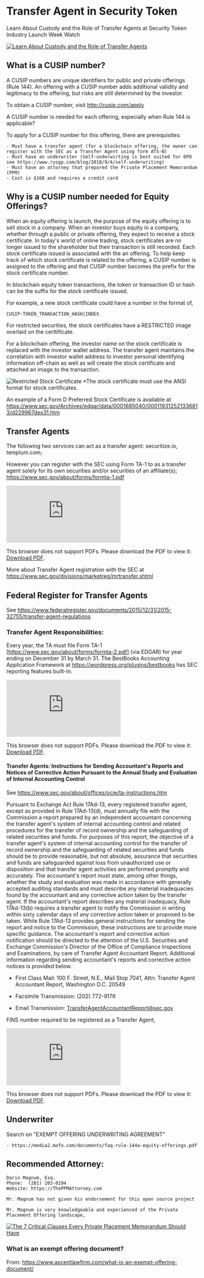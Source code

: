 # Transfer Agent in Security Token
Learn About Custody and the Role of Transfer Agents at Security Token Industry Launch Week
Watch

[![Learn About Custody and the Role of Transfer Agents](https://i.ytimg.com/vi/wYT-562QoyU/hqdefault.jpg)](https://www.youtube.com/watch?v=3doHu_st3QY)

## What is a CUSIP number?
A CUSIP numbers are unique identifiers for public and private offerings (Rule 144). An offering with a CUSIP number adds additional validity and legitimacy to the offering, but risks are still determined by the investor.

To obtain a CUSIP number, visit http://cusip.com/apply

A CUSIP number is needed for each offering, especially when Rule 144 is applicable?

To apply for a CUSIP number for this offering, there are prerequisites:

    - Must have a transfer agent (for a blockchain offering, the owner can register with the SEC as a Transfer Agent using form ATS-N)
    - Must have an underwriter (Self-underwirting is best suited for DPO see https://www.rysgp.com/blog/2018/9/4/self-underwriting)
    - Must have an attorney that prepared the Private Placement Memorandum (PPM)
    - Cost is $168 and requires a credit card

## Why is a CUSIP number needed for Equity Offerings?
When an equity offering is launch, the purpose of the equity offering is to sell stock in a company. When an investor buys equity in a company, whether through a public or private offering, they expect to receive a stock certificate. In today's world of online trading, stock certificates are no longer issued to the shareholder but their transaction is still recorded. Each stock certificate issued is associated with the an offering. To help keep track of which stock certificate is related to the offering, a CUSIP number is assigned to the offering and that CUSIP number becomes the prefix for the stock certificate number. 

In blockchain equity token transactions, the token or transaction ID or hash can be the suffix for the stock certificate issued.

For example, a new stock certificate could have a number in the format of,

    CUSIP-TOKEN_TRANSACTION_HASH|INDEX

For restricted securities, the stock certificates have a RESTRICTED image overlaid on the certtificate.

For a blockchain offering, the investor name on the stock certificate is replaced with the investor wallet address. The transfer agent maintains the correlation with investor wallet address to investor personal identifying information off-chain as well as will create the stock certificate and attached an image to the transaction.

![Restricted Stock Certificate](assets/stockcertificate-restricted.png)
*The stock certificate must use the ANSI format for stock certificates.

An example of a Form D Preferred Stock Certificate is available at https://www.sec.gov/Archives/edgar/data/0001685040/000119312521336813/d229967dex31.htm

## Transfer Agents
The following two services can act as a transfer agent: securitize.io, templum.com; 

However you can register with the SEC using Form TA-1 to  as a transfer agent solely for its own securities and/or securities of an affiliate(s); https://www.sec.gov/about/forms/formta-1.pdf


<object data="https://www.sec.gov/about/forms/formta-1.pdf" type="application/pdf" width="700px" height="700px">
    <embed src="https://www.sec.gov/about/forms/formta-1.pdf">
        <p>This browser does not support PDFs. Please download the PDF to view it: <a href="https://www.sec.gov/about/forms/formta-1.pdf">Download PDF</a>.</p>
    </embed>
</object>


More about Transfer Agent registration with the SEC at https://www.sec.gov/divisions/marketreg/mrtransfer.shtml

## Federal Register for Transfer Agents
See https://www.federalregister.gov/documents/2015/12/31/2015-32755/transfer-agent-regulations

### Transfer Agent Responsibilities:
Every year, the TA must file Form TA-1 [https://www.sec.gov/about/forms/formta-2.pdf] (via EDGAR) for year ending on December 31 by March 31. The BestBooks Accounting Application Framework at https://wordpress.org/plugins/bestbooks has SEC reporting features built-in.

<object data="https://www.sec.gov/about/forms/formta-2.pdf" type="application/pdf" width="700px" height="700px">
    <embed src="https://www.sec.gov/about/forms/formta-2.pdf">
        <p>This browser does not support PDFs. Please download the PDF to view it: <a href="https://www.sec.gov/about/forms/formta-2.pdf">Download PDF</a>.</p>
    </embed>
</object>

#### Transfer Agents: Instructions for Sending Accountant's Reports and Notices of Corrective Action Pursuant to the Annual Study and Evaluation of Internal Accounting Control
See https://www.sec.gov/about/offices/ocie/ta-instructions.htm

Pursuant to Exchange Act Rule 17Ad-13, every registered transfer agent, except as provided in Rule 17Ad-13(d), must annually file with the Commission a report prepared by an independent accountant concerning the transfer agent's system of internal accounting control and related procedures for the transfer of record ownership and the safeguarding of related securities and funds. For purposes of this report, the objective of a transfer agent's system of internal accounting control for the transfer of record ownership and the safeguarding of related securities and funds should be to provide reasonable, but not absolute, assurance that securities and funds are safeguarded against loss from unauthorized use or disposition and that transfer agent activities are performed promptly and accurately. The accountant's report must state, among other things, whether the study and evaluation was made in accordance with generally accepted auditing standards and must describe any material inadequacies found by the accountant and any corrective action taken by the transfer agent. If the accountant's report describes any material inadequacy, Rule 17Ad-13(b) requires a transfer agent to notify the Commission in writing within sixty calendar days of any corrective action taken or proposed to be taken. While Rule 17Ad-13 provides general instructions for sending the report and notice to the Commission, these instructions are to provide more specific guidance. The accountant's report and corrective action notification should be directed to the attention of the U.S. Securities and Exchange Commission's Director of the Office of Compliance Inspections and Examinations, by care of Transfer Agent Accountant Report. Additional information regarding sending accountant's reports and corrective action notices is provided below.

- First Class Mail: 100 F. Street, N.E., Mail Stop 7041, Attn: Transfer Agent Accountant Report, Washington D.C. 20549

- Facsimile Transmission: (202) 772-9176

- Email Transmission: TransferAgentAccountantReport@sec.gov

FINS number required to be registered as a Transfer Agent,

<object data="https://www.dtcc.com/~/media/Files/Downloads/Settlement-Asset-Services/agent%20services/FINS%20Form" type="application/pdf" width="700px" height="700px">
    <embed src="https://www.dtcc.com/~/media/Files/Downloads/Settlement-Asset-Services/agent%20services/FINS%20Form">
        <p>This browser does not support PDFs. Please download the PDF to view it: <a href="https://www.dtcc.com/~/media/Files/Downloads/Settlement-Asset-Services/agent%20services/FINS%20Form">Download PDF</a>.</p>
    </embed>
</object>


## Underwriter
Search on "EXEMPT OFFERING UNDERWRITING AGREEMENT"

    - https://media2.mofo.com/documents/faq-rule-144a-equity-offerings.pdf

## Recommended Attorney:

    Darin Magnum, Esq.
    Phone:  (281) 203-0194
    Website: https://ThePPMAttorney.com
    
    Mr. Magnum has not given his endorsement for this open source project

    Mr. Magnum is very knowledgeable and experienced of the Private Placement Offering landscape,


[![The 7 Critical Clauses Every Private Placement Memorandum Should Have](https://i.ytimg.com/vi/DWYZ81EZ6Yk/hqdefault.jpg)](https://www.youtube.com/watch?v=DWYZ81EZ6Yk)

### What is an exempt offering document?
From: https://www.ascentlawfirm.com/what-is-an-exempt-offering-document/

